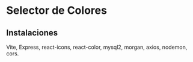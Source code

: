 # Selector de Colores

## Instalaciones
Vite, Express, react-icons, react-color, mysql2, morgan, axios, nodemon, cors.
